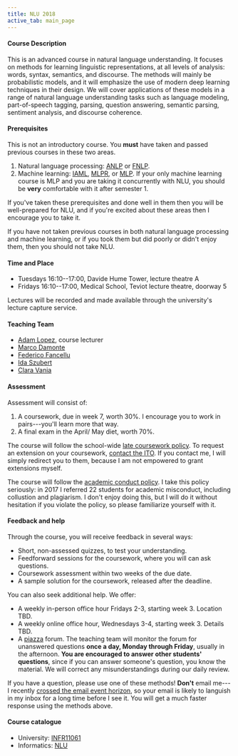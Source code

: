 ```yaml
---
title: NLU 2018
active_tab: main_page 
---
```


#### Course Description

This is an advanced course in natural language understanding. It focuses on
methods for learning linguistic representations, at all levels of analysis: 
words, syntax, semantics, and discourse. The methods will mainly be 
probabilistic models, and it will emphasize the use of modern deep
learning techniques in their design. We will cover applications of these
models in a range of natural language understanding tasks such as 
language modeling, part-of-speech tagging, parsing, question answering, 
semantic parsing, sentiment analysis, and discourse coherence.

#### Prerequisites

This is not an introductory course. You **must** have taken and passed 
previous courses in these two areas.

1. Natural language processing: [ANLP](https://www.inf.ed.ac.uk/teaching/courses/anlp/) or [FNLP](https://www.inf.ed.ac.uk/teaching/courses/fnlp/).
1. Machine learning: [IAML](https://www.inf.ed.ac.uk/teaching/courses/iaml), [MLPR](https://www.inf.ed.ac.uk/teaching/courses/mlpr/), or [MLP](https://www.inf.ed.ac.uk/teaching/courses/mlp/). If your only machine learning course is MLP and you are taking it concurrently with NLU, you should be **very** comfortable with it after semester 1.

If you've taken these prerequisites and done well in them then you will be 
well-prepared for NLU, and if you're excited about these areas then I 
encourage you to take it.

If you have not taken previous courses in both natural language processing and
machine learning, or if you took them but did poorly or didn't enjoy them, then you should
not take NLU.

#### Time and Place

- Tuesdays 16:10--17:00, Davide Hume Tower, lecture theatre A 
- Fridays 16:10--17:00, Medical School, Teviot lecture theatre, doorway 5

Lectures will be recorded and made available through the university's
lecture capture service.

#### Teaching Team

- [Adam Lopez](http://homepages.inf.ed.ac.uk/alopez/), course lecturer
- [Marco Damonte](http://mdtux89.github.io/)
- [Federico Fancellu](https://ffancellu.github.io/)
- [Ida Szubert](https://www.inf.ed.ac.uk/people/students/Katarzyna_Szubert.html)
- [Clara Vania](https://claravania.github.io/)

#### Assessment

Assessment will consist of:

1. A coursework, due in week 7, worth 30%. I encourage you to work in pairs---you'll learn more that way.
1. A final exam in the April/ May diet, worth 70%.

The course will follow the school-wide [late coursework policy](http://web.inf.ed.ac.uk/infweb/student-services/ito/admin/coursework-projects/late-coursework-extension-requests). 
To request an extension on your coursework, [contact the ITO](http://web.inf.ed.ac.uk/infweb/student-services/ito/contacts). 
If you contact me, I will simply redirect you to them, because I am not empowered to grant extensions myself.

The course will follow the [academic conduct policy](http://web.inf.ed.ac.uk/infweb/admin/policies/academic-misconduct). 
I take this policy seriously: in 2017 I referred 22 students for academic misconduct, including collustion and plagiarism. 
I don't enjoy doing this, but I will do it without hesitation if you violate 
the policy, so please familiarize yourself with it.

#### Feedback and help

Through the course, you will receive feedback in several ways:

- Short, non-assessed quizzes, to test your understanding.
- Feedforward sessions for the coursework, where you will can ask questions. 
- Coursework assessment within two weeks of the due date.
- A sample solution for the coursework, released after the deadline.

You can also seek additional help. We offer:

- A weekly in-person office hour Fridays 2-3, starting week 3. Location TBD.
- A weekly online office hour, Wednesdays 3-4, starting week 3. Details TBD.
- A [piazza](https://piazza.com/ed.ac.uk/spring2018/infr11061/home) forum. The teaching team will
  monitor the forum for unanswered questions **once a day, Monday through Friday**,
  usually in the afternoon. **You are encouraged to answer other students' questions**,
  since if you can answer someone's question, you know the material. We will
  correct any misunderstandings during our daily review.

If you have a question, please use one of these methods! **Don't** email me---I recently 
[crossed the email event horizon](https://www.scottaaronson.com/blog/?p=388), 
so your email is likely to languish in my inbox for a long time before I 
see it. You will get a much
faster response using the methods above.

#### Course catalogue 

- University: [INFR11061](http://www.drps.ed.ac.uk/17-18/dpt/cxinfr11061.htm)
- Informatics: [NLU](http://course.inf.ed.ac.uk/nlu/)


